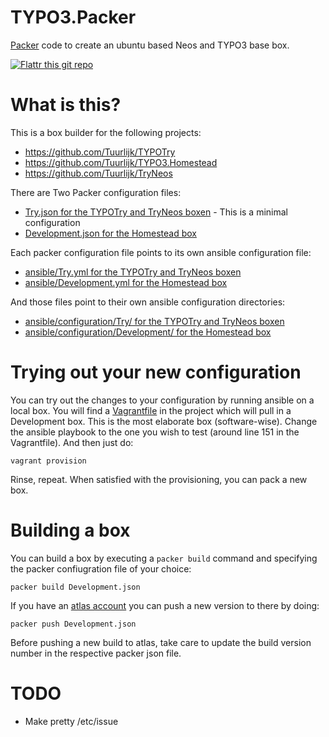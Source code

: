 # TYPO3.Packer
[Packer](https://www.packer.io/) code to create an ubuntu based Neos and TYPO3 base box.

[![Flattr this git repo](http://api.flattr.com/button/flattr-badge-large.png)](https://flattr.com/submit/auto?user_id=Tuurlijk&url=https://github.com/Tuurlijk/TYPO3.Packer&title=TYPO3.Packer&language=Ansible&tags=github&category=software)

# What is this?
This is a box builder for the following projects:
* https://github.com/Tuurlijk/TYPOTry
* https://github.com/Tuurlijk/TYPO3.Homestead
* https://github.com/Tuurlijk/TryNeos

There are Two Packer configuration files:
* [Try.json for the TYPOTry and TryNeos boxen](Try.json) - This is a minimal configuration
* [Development.json for the Homestead box](Development.json)

Each packer configuration file points to its own ansible configuration file:
* [ansible/Try.yml for the TYPOTry and TryNeos boxen](ansible/Try.yml)
* [ansible/Development.yml for the Homestead box](ansible/Development.yml)

And those files point to their own ansible configuration directories:
* [ansible/configuration/Try/ for the TYPOTry and TryNeos boxen](ansible/configuration/Try/)
* [ansible/configuration/Development/ for the Homestead box](ansible/configuration/Development/)

# Trying out your new configuration
You can try out the changes to your configuration by running ansible on a local box. You will find a [Vagrantfile](Vagrantfile) in the project which will pull in a Development box. This is the most elaborate box (software-wise). Change the ansible playbook to the one you wish to test (around line 151 in the Vagrantfile). And then just do:

```vagrant provision```

Rinse, repeat. When satisfied with the provisioning, you can pack a new box.

# Building a box
You can build a box by executing a `packer build` command and specifying the packer confiugration file of your choice:

```packer build Development.json```

If you have an [atlas account](https://atlas.hashicorp.com/) you can push a new version to there by doing:

```packer push Development.json```

Before pushing a new build to atlas, take care to update the build version number in the respective packer json file.
# TODO
* Make pretty /etc/issue
